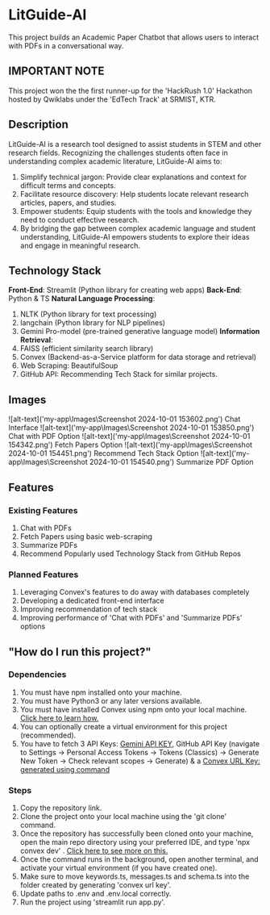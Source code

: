# LitGuide-AI

This project builds an Academic Paper Chatbot that allows users to interact with PDFs in a conversational way.

## IMPORTANT NOTE

This project won the the first runner-up for the 'HackRush 1.0' Hackathon hosted by Qwiklabs under the 'EdTech Track' at SRMIST, KTR.

## Description

LitGuide-AI is a research tool designed to assist students in STEM and other research fields. Recognizing the challenges students often face in understanding complex academic literature, LitGuide-AI aims to:

1. Simplify technical jargon: Provide clear explanations and context for difficult terms and concepts.
2. Facilitate resource discovery: Help students locate relevant research articles, papers, and studies.
3. Empower students: Equip students with the tools and knowledge they need to conduct effective research.
4. By bridging the gap between complex academic language and student understanding, LitGuide-AI empowers students to explore their ideas and engage in meaningful research.

## Technology Stack

**Front-End**: Streamlit (Python library for creating web apps)
**Back-End**: Python & TS
**Natural Language Processing**:

1. NLTK (Python library for text processing)
2. langchain (Python library for NLP pipelines)
3. Gemini Pro-model (pre-trained generative language model)
   **Information Retrieval**:
4. FAISS (efficient similarity search library)
5. Convex (Backend-as-a-Service platform for data storage and retrieval)
6. Web Scraping: BeautifulSoup
7. GitHub API: Recommending Tech Stack for similar projects.

## Images

![alt-text]('my-app\Images\Screenshot 2024-10-01 153602.png')
Chat Interface
![alt-text]('my-app\Images\Screenshot 2024-10-01 153850.png')
Chat with PDF Option
![alt-text]('my-app\Images\Screenshot 2024-10-01 154342.png')
Fetch Papers Option
![alt-text]('my-app\Images\Screenshot 2024-10-01 154451.png')
Recommend Tech Stack Option
![alt-text]('my-app\Images\Screenshot 2024-10-01 154540.png')
Summarize PDF Option

## Features

### Existing Features

1. Chat with PDFs
2. Fetch Papers using basic web-scraping
3. Summarize PDFs
4. Recommend Popularly used Technology Stack from GitHub Repos

### Planned Features

1. Leveraging Convex's features to do away with databases completely
2. Developing a dedicated front-end interface
3. Improving recommendation of tech stack
4. Improving performance of 'Chat with PDFs' and 'Summarize PDFs' options

## "How do I run this project?"

### Dependencies

1. You must have npm installed onto your machine.
2. You must have Python3 or any later versions available.
3. You must have installed Convex using npm onto your local machine. [Click here to learn how.](https://docs.convex.dev/quickstart/python)
4. You can optionally create a virtual environment for this project (recommended).
5. You have to fetch 3 API Keys: [Gemini API KEY](https://www.youtube.com/watch?v=OVnnVnLZPEo&pp=ygUSZ2V0IGdlbWluaSBhcGkga2V5), GitHub API Key (navigate to Settings -> Personal Access Tokens -> Tokens (Classics) -> Generate New Token -> Check relevant scopes -> Generate) & a [Convex URL Key: generated using command](https://docs.convex.dev/get-started)

### Steps

1. Copy the repository link.
2. Clone the project onto your local machine using the 'git clone' command.
3. Once the repository has successfully been cloned onto your machine, open the main repo directory using your preferred IDE, and type 'npx convex dev' . [Click here to see more on this.](https://docs.convex.dev/get-started)
4. Once the command runs in the background, open another terminal, and activate your virtual environment (if you have created one).
5. Make sure to move keywords.ts, messages.ts and schema.ts into the folder created by generating 'convex url key'.
6. Update paths to .env and .env.local correctly.
7. Run the project using 'streamlit run app.py'.
